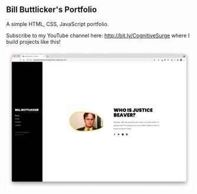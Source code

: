 ## Bill Buttlicker's Portfolio

A simple HTML, CSS, JavaScript portfolio.

Subscribe to my YouTube channel here: http://bit.ly/CognitiveSurge where I build projects like this!

![Preview](preview.png?raw=true)

